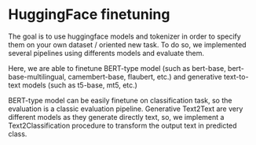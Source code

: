 # HuggingFace finetuning

The goal is to use huggingface models and tokenizer in order to specify them on your own dataset / oriented new task.
To do so, we implemented several pipelines using differents models and evaluate them.

Here, we are able to finetune BERT-type model (such as bert-base, bert-base-multilingual, camembert-base, flaubert, etc.) and generative text-to-text models (such as t5-base, mt5, etc.)

BERT-type model can be easily finetune on classification task, so the evaluation is a classic evaluation pipeline.
Generative Text2Text are very different models as they generate directly text, so, we implement a Text2Classification procedure to transform the output text in predicted class.
